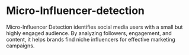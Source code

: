 # Micro-Influencer-detection
Micro-Influencer Detection identifies social media users with a small but highly engaged audience. By analyzing followers, engagement, and content, it helps brands find niche influencers for effective marketing campaigns. 
